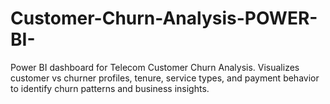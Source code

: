# Customer-Churn-Analysis-POWER-BI-
Power BI dashboard for Telecom Customer Churn Analysis. Visualizes customer vs churner profiles, tenure, service types, and payment behavior to identify churn patterns and business insights.

